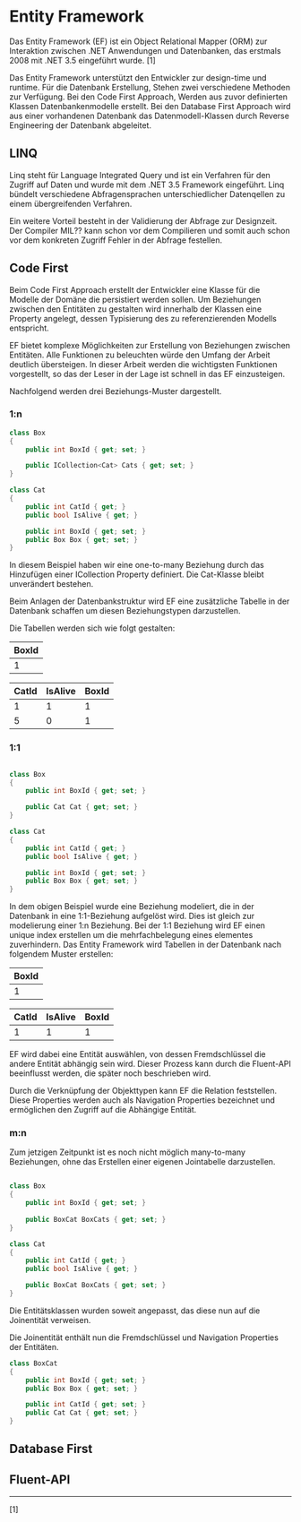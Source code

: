 # Entity Framework

Das Entity Framework (EF) ist ein Object Relational Mapper (ORM) zur Interaktion zwischen .NET Anwendungen und Datenbanken, das erstmals 2008 mit .NET 3.5 eingeführt wurde. [1]

Das Entity Framework unterstützt den Entwickler zur design-time und runtime.  Für die Datenbank Erstellung, Stehen zwei verschiedene Methoden zur Verfügung. Bei den Code First Approach, Werden aus zuvor definierten Klassen Datenbankenmodelle erstellt. Bei den Database First Approach wird aus einer vorhandenen Datenbank das Datenmodell-Klassen durch Reverse Engineering der Datenbank abgeleitet.

## LINQ

Linq steht für Language Integrated Query und ist ein Verfahren für den Zugriff auf Daten und wurde mit dem .NET 3.5 Framework eingeführt. Linq bündelt verschiedene Abfragensprachen unterschiedlicher Datenqellen zu einem übergreifenden Verfahren.

Ein weitere Vorteil besteht in der Validierung der Abfrage zur Designzeit. Der Compiler MIL?? kann schon vor dem Compilieren und somit auch schon vor dem konkreten Zugriff Fehler in der Abfrage festellen.

## Code First

Beim Code First Approach erstellt der Entwickler eine Klasse für die Modelle der Domäne die persistiert werden sollen. Um Beziehungen zwischen den Entitäten zu gestalten wird innerhalb der Klassen eine Property angelegt, dessen Typisierung des zu referenzierenden Modells entspricht.

EF bietet komplexe Möglichkeiten zur Erstellung von Beziehungen zwischen Entitäten. Alle Funktionen zu beleuchten würde den Umfang der Arbeit deutlich übersteigen. In dieser Arbeit werden die wichtigsten Funktionen vorgestellt, so das der Leser in der Lage ist schnell in das EF einzusteigen.

Nachfolgend werden drei Beziehungs-Muster dargestellt.

### 1:n

```c#
class Box
{
    public int BoxId { get; set; }

    public ICollection<Cat> Cats { get; set; }
}

class Cat
{
    public int CatId { get; }
    public bool IsAlive { get; }

    public int BoxId { get; set; }
    public Box Box { get; set; }
}
```

In diesem Beispiel haben wir eine one-to-many Beziehung durch das Hinzufügen einer ICollection Property definiert. Die Cat-Klasse bleibt unverändert bestehen.

Beim Anlagen der Datenbankstruktur wird EF eine zusätzliche Tabelle in der Datenbank schaffen um diesen Beziehungstypen darzustellen.

Die Tabellen werden sich wie folgt gestalten:

| BoxId |
| ---   |
| 1     |

| CatId | IsAlive | BoxId |
| ---   | ---     | ---   |
| 1     | 1       | 1     |
| 5     | 0       | 1     |

### 1:1

```c#

class Box
{
    public int BoxId { get; set; }

    public Cat Cat { get; set; }
}

class Cat
{
    public int CatId { get; }
    public bool IsAlive { get; }

    public int BoxId { get; set; }
    public Box Box { get; set; }
}

```

In dem obigen Beispiel wurde eine Beziehung modeliert, die in der Datenbank in eine 1:1-Beziehung aufgelöst wird. Dies ist gleich zur modelierung einer 1:n Beziehung. Bei der 1:1 Beziehung wird EF einen unique index erstellen um die mehrfachbelegung eines elementes zuverhindern. Das Entity Framework wird Tabellen in der Datenbank nach folgendem Muster erstellen:

| BoxId |
| ---   |
| 1     |

| CatId | IsAlive | BoxId |
| ---   | ---     | ---   |
| 1     | 1       | 1     |

EF wird dabei eine Entität auswählen, von dessen Fremdschlüssel die andere Entität abhängig sein wird. Dieser Prozess kann durch die Fluent-API beeinflusst werden, die später noch beschrieben wird.

Durch die Verknüpfung der Objekttypen kann EF die Relation feststellen. Diese Properties werden auch als Navigation Properties bezeichnet und ermöglichen den Zugriff auf die Abhängige Entität.

### m:n

Zum jetzigen Zeitpunkt ist es noch nicht möglich many-to-many Beziehungen, ohne das Erstellen einer eigenen Jointabelle darzustellen.

```c#

class Box
{
    public int BoxId { get; set; }
    
    public BoxCat BoxCats { get; set; }
}

class Cat
{
    public int CatId { get; }
    public bool IsAlive { get; }

    public BoxCat BoxCats { get; set; }
}

```

Die Entitätsklassen wurden soweit angepasst, das diese nun auf die Joinentität verweisen.

Die Joinentität enthält nun die Fremdschlüssel und Navigation Properties der Entitäten.

```c#
class BoxCat
{
    public int BoxId { get; set; }
    public Box Box { get; set; }

    public int CatId { get; set; }
    public Cat Cat { get; set; }
}

```


## Database First

## Fluent-API

---
[1] 
